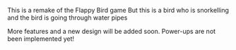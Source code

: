 This is a remake of the Flappy Bird game
But this is a bird who is snorkelling
and the bird is going through water pipes

More features and a new design will be added soon. Power-ups are not been implemented yet!

